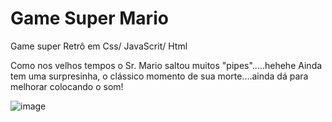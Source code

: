 # Game Super Mario


Game super Retrô em Css/ JavaScrit/ Html

Como nos velhos tempos o Sr. Mario saltou muitos "pipes".....hehehe
Ainda tem uma surpresinha, o clássico momento de sua morte....ainda dá para melhorar colocando o som!



![image](https://user-images.githubusercontent.com/96847768/172026983-7bceae58-a872-4b42-93ba-31bce2a637bf.png)


